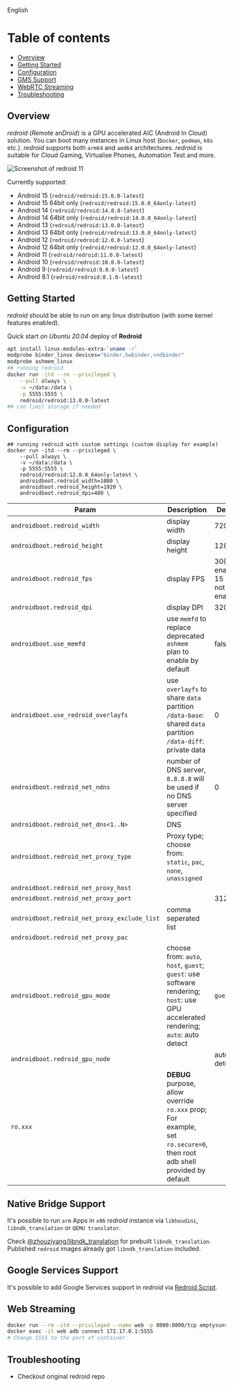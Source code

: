 English

# Table of contents
- [Overview](#overview)
- [Getting Started](#getting-started)
- [Configuration](#configuration)
- [GMS Support](#gms-services-support)
- [WebRTC Streaming](#webrtc-streaming)
- [Troubleshooting](#troubleshooting)

## Overview
*redroid* (*Re*mote an*Droid*) is a GPU accelerated AIC (Android In Cloud) solution. You can boot many
instances in Linux host (`Docker`, `podman`, `k8s` etc.). *redroid* supports both `arm64` and `amd64` architectures. 
*redroid* is suitable for Cloud Gaming, Virtualise Phones, Automation Test and more.

![Screenshot of redroid 11](./assets/redroid11.png)

Currently supported:
- Android 15 (`redroid/redroid:15.0.0-latest`)
- Android 15 64bit only (`redroid/redroid:15.0.0_64only-latest`)
- Android 14 (`redroid/redroid:14.0.0-latest`)
- Android 14 64bit only (`redroid/redroid:14.0.0_64only-latest`)
- Android 13 (`redroid/redroid:13.0.0-latest`)
- Android 13 64bit only (`redroid/redroid:13.0.0_64only-latest`)
- Android 12 (`redroid/redroid:12.0.0-latest`)
- Android 12 64bit only (`redroid/redroid:12.0.0_64only-latest`)
- Android 11 (`redroid/redroid:11.0.0-latest`)
- Android 10 (`redroid/redroid:10.0.0-latest`)
- Android 9 (`redroid/redroid:9.0.0-latest`)
- Android 8.1 (`redroid/redroid:8.1.0-latest`)


## Getting Started
*redroid* should be able to run on any linux distribution (with some kernel features enabled).

Quick start on *Ubuntu 20.04* deploy of **Redroid**

```bash
apt install linux-modules-extra-`uname -r`
modprobe binder_linux devices="binder,hwbinder,vndbinder"
modprobe ashmem_linux
## running redroid
docker run -itd --rm --privileged \
    --pull always \
    -v ~/data:/data \
    -p 5555:5555 \
    redroid/redroid:13.0.0-latest
## can limit storage if needed
```

## Configuration

```
## running redroid with custom settings (custom display for example)
docker run -itd --rm --privileged \
    --pull always \
    -v ~/data:/data \
    -p 5555:5555 \
    redroid/redroid:12.0.0_64only-latest \
    androidboot.redroid_width=1080 \
    androidboot.redroid_height=1920 \
    androidboot.redroid_dpi=480 \
```

| Param | Description | Default |
| --- | --- | --- |
| `androidboot.redroid_width` | display width | 720 |
| `androidboot.redroid_height` | display height | 1280 |
| `androidboot.redroid_fps` | display FPS | 30(GPU enabled)<br> 15 (GPU not enabled)|
| `androidboot.redroid_dpi` | display DPI | 320 |
| `androidboot.use_memfd` | use `memfd` to replace deprecated `ashmem`<br>plan to enable by default | false |
| `androidboot.use_redroid_overlayfs` | use `overlayfs` to share `data` partition<br>`/data-base`: shared `data` partition<br>`/data-diff`: private data | 0 |
| `androidboot.redroid_net_ndns` | number of DNS server, `8.8.8.8` will be used if no DNS server specified | 0 |
| `androidboot.redroid_net_dns<1..N>` | DNS | |
| `androidboot.redroid_net_proxy_type` | Proxy type; choose from: `static`, `pac`, `none`, `unassigned` | |
| `androidboot.redroid_net_proxy_host` | | |
| `androidboot.redroid_net_proxy_port` | | 3128 |
| `androidboot.redroid_net_proxy_exclude_list` | comma seperated list | |
| `androidboot.redroid_net_proxy_pac` | | |
| `androidboot.redroid_gpu_mode` | choose from: `auto`, `host`, `guest`;<br>`guest`: use software rendering;<br>`host`: use GPU accelerated rendering;<br>`auto`: auto detect | `guest` |
| `androidboot.redroid_gpu_node` | | auto-detect |
| `ro.xxx`| **DEBUG** purpose, allow override `ro.xxx` prop; For example, set `ro.secure=0`, then root adb shell provided by default | |


## Native Bridge Support
It's possible to run `arm` Apps in `x86` *redroid* instance via `libhoudini`, `libndk_translation` or `QEMU translator`.

Check [@zhouziyang/libndk_translation](https://github.com/zhouziyang/libndk_translation) for prebuilt `libndk_translation`.
Published `redroid` images already got `libndk_translation` included.

## Google Services Support

It's possible to add Google Services support in *redroid* via [Redroid Script](https://github.com/abing7k/redroid-script).


## Web Streaming
```bash
docker run --rm -itd --privileged --name web -p 8000:8000/tcp emptysuns/scrcpy-web:v0.1
docker exec -it web adb connect 172.17.0.1:5555
# Change 5555 to the port of container
```

## Troubleshooting
- Checkout original redroid repo
